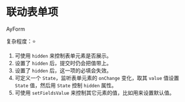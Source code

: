 # 联动表单项

<Badge>AyForm</Badge>

复杂程度：⭐️

1. 可使用 `hidden` 来控制表单元素是否展示。
2. 设置了 `hidden` 后，提交时仍会把值带上。
3. 设置了 `hidden` 后，这一项的必填会失效。
4. 可定义一个 `State`，监听表单元素的 `onChange` 变化，取其 `value` 值设置 `State` 值，然后用 `State` 控制 `hidden` 属性。
5. 可使用 `setFieldsValue` 来控制其它元素的值，比如用来设置默认值。

<code src="./page/index.tsx" />
